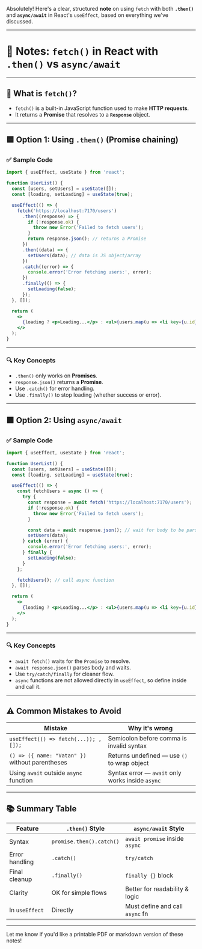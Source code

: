 Absolutely! Here's a clear, structured **note** on using `fetch` with both **`.then()`** and **`async/await`** in React's `useEffect`, based on everything we've discussed.

---

# 📘 Notes: `fetch()` in React with `.then()` vs `async/await`

---

## 📌 What is `fetch()`?

* `fetch()` is a built-in JavaScript function used to make **HTTP requests**.
* It returns a **Promise** that resolves to a **`Response`** object.

---

## 🟦 Option 1: Using `.then()` (Promise chaining)

### ✅ Sample Code

```jsx
import { useEffect, useState } from 'react';

function UserList() {
  const [users, setUsers] = useState([]);
  const [loading, setLoading] = useState(true);

  useEffect(() => {
    fetch('https://localhost:7170/users')
      .then((response) => {
        if (!response.ok) {
          throw new Error('Failed to fetch users');
        }
        return response.json(); // returns a Promise
      })
      .then((data) => {
        setUsers(data); // data is JS object/array
      })
      .catch((error) => {
        console.error('Error fetching users:', error);
      })
      .finally(() => {
        setLoading(false);
      });
  }, []);

  return (
    <>
      {loading ? <p>Loading...</p> : <ul>{users.map(u => <li key={u.id}>{u.name}</li>)}</ul>}
    </>
  );
}
```

---

### 🔍 Key Concepts

* `.then()` only works on **Promises**.
* `response.json()` returns a **Promise**.
* Use `.catch()` for error handling.
* Use `.finally()` to stop loading (whether success or error).

---

## 🟩 Option 2: Using `async/await`

### ✅ Sample Code

```jsx
import { useEffect, useState } from 'react';

function UserList() {
  const [users, setUsers] = useState([]);
  const [loading, setLoading] = useState(true);

  useEffect(() => {
    const fetchUsers = async () => {
      try {
        const response = await fetch('https://localhost:7170/users');
        if (!response.ok) {
          throw new Error('Failed to fetch users');
        }

        const data = await response.json(); // wait for body to be parsed
        setUsers(data);
      } catch (error) {
        console.error('Error fetching users:', error);
      } finally {
        setLoading(false);
      }
    };

    fetchUsers(); // call async function
  }, []);

  return (
    <>
      {loading ? <p>Loading...</p> : <ul>{users.map(u => <li key={u.id}>{u.name}</li>)}</ul>}
    </>
  );
}
```

---

### 🔍 Key Concepts

* `await fetch()` waits for the `Promise` to resolve.
* `await response.json()` parses body and waits.
* Use `try/catch/finally` for cleaner flow.
* `async` functions are not allowed directly in `useEffect`, so define inside and call it.

---

## ⚠️ Common Mistakes to Avoid

| Mistake                                         | Why it's wrong                                   |
| ----------------------------------------------- | ------------------------------------------------ |
| `useEffect(() => fetch(...)); , []);`           | Semicolon before comma is invalid syntax         |
| `() => ({ name: "Vatan" })` without parentheses | Returns undefined — use `()` to wrap object      |
| Using `await` outside `async` function          | Syntax error — `await` only works inside `async` |

---

## 📚 Summary Table

| Feature        | `.then()` Style          | `async/await` Style             |
| -------------- | ------------------------ | ------------------------------- |
| Syntax         | `promise.then().catch()` | `await promise` inside `async`  |
| Error handling | `.catch()`               | `try/catch`                     |
| Final cleanup  | `.finally()`             | `finally {}` block              |
| Clarity        | OK for simple flows      | Better for readability & logic  |
| In `useEffect` | Directly                 | Must define and call `async` fn |

---

Let me know if you'd like a printable PDF or markdown version of these notes!

